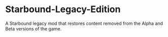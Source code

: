 # Starbound-Legacy-Edition
A Starbound legacy mod that restores content removed from the Alpha and Beta versions of the game.
